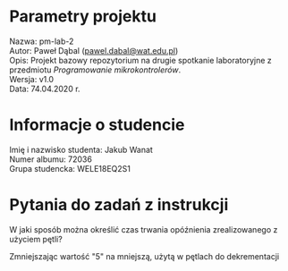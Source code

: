 # Parametry projektu

Nazwa: pm-lab-2  
Autor: Paweł Dąbal (pawel.dabal@wat.edu.pl)  
Opis: Projekt bazowy repozytorium na drugie spotkanie laboratoryjne z przedmiotu _Programowanie mikrokontrolerów_.  
Wersja: v1.0  
Data: 74.04.2020 r.

# Informacje o studencie

Imię i nazwisko studenta: Jakub Wanat     
Numer albumu: 72036  
Grupa studencka: WELE18EQ2S1

# Pytania do zadań z instrukcji
W jaki sposób można określić czas trwania
opóźnienia zrealizowanego z użyciem pętli?

Zmniejszając wartość "5" na mniejszą, użytą w pętlach do dekrementacji
